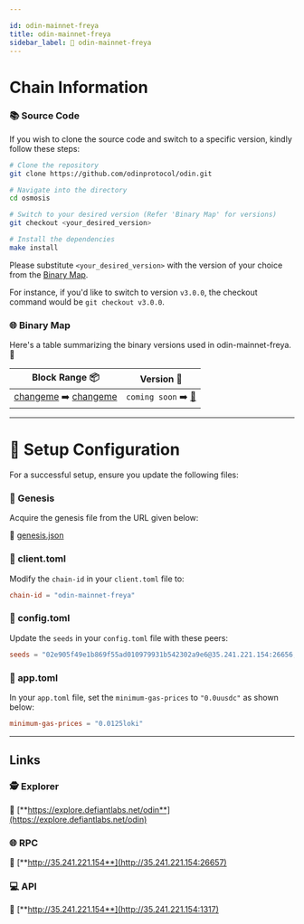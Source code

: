 ```yaml
---

id: odin-mainnet-freya
title: odin-mainnet-freya
sidebar_label: 🔗 odin-mainnet-freya
---
```

# Chain Information

### 📚 Source Code

If you wish to clone the source code and switch to a specific version, kindly follow these steps:

```bash
# Clone the repository
git clone https://github.com/odinprotocol/odin.git

# Navigate into the directory
cd osmosis

# Switch to your desired version (Refer 'Binary Map' for versions)
git checkout <your_desired_version>

# Install the dependencies
make install
```

Please substitute `<your_desired_version>` with the version of your choice from the [Binary Map](#-binary-map).

For instance, if you'd like to switch to version `v3.0.0`, the checkout command would be `git checkout v3.0.0`.

### 🌐 Binary Map 

Here's a table summarizing the binary versions used in odin-mainnet-freya. 🚀

| Block Range  📦                                                    | Version 📔 |
|------------------------------------------------------------|------------|
| [changeme](https://explore.defiantlabs.net/odin/block/1) ➡️ [changeme](https://explore.defiantlabs.net/odin/block/1)       | `coming soon` ➡️ [🔗](https://explore.defiantlabs.net/odin/block/1)   |


---
# 🚀 Setup Configuration

For a successful setup, ensure you update the following files:

### 📂 Genesis

Acquire the genesis file from the URL given below:

🔗 [genesis.json](https://raw.githubusercontent.com/ODIN-PROTOCOL/networks/master/mainnets/odin-mainnet-freya/genesis.json)

### 📂 client.toml

Modify the `chain-id` in your `client.toml` file to:

```toml
chain-id = "odin-mainnet-freya"
```

### 📂 config.toml

Update the `seeds` in your `config.toml` file with these peers:

```toml
seeds = "02e905f49e1b869f55ad010979931b542302a9e6@35.241.221.154:26656,1fbdc459f333221abd04eb82f6ca623a3648bba0@142.132.231.209:26656,33819de32373413fd9a42c434049789e0db87339@158.160.1.153:26656,e9d27ff02f1e5c4da192392b21a5eab634f11dc9@38.146.3.126:26656,605ca25bb09931e0dd9d0d57ccde9b0a2b1620f5@195.88.87.88:26656,3a7a67bbfcbd748724e4e1fbbfdbf2a82adc1b5c@159.69.171.164:26656,1277ee88d9a50399763b9f3c242825d1361f1d2a@161.35.214.69:26656,221f6cec10b2a1be4ad3bd4b2c95506bead5cb64@162.19.89.8:10356,430ff422835c1c5ce87c5b5aa84f260f0e11c881@141.95.65.73:16856,9d16b1ce74a34b869d69ad5fe34eaca614a36ecd@35.241.238.207:26656"
```

### 📂 app.toml

In your `app.toml` file, set the `minimum-gas-prices` to `"0.0uusdc"` as shown below:

```toml
minimum-gas-prices = "0.0125loki"
```
---

## Links

### 🕵️ **Explorer**

🔗 [**https://explore.defiantlabs.net/odin**](https://explore.defiantlabs.net/odin)

### 🌐 **RPC** 

🔗 [**http://35.241.221.154**](http://35.241.221.154:26657)

### 💻 **API**

🔗 [**http://35.241.221.154**](http://35.241.221.154:1317)